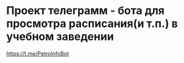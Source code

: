 # Проект телеграмм - бота для просмотра расписания(и т.п.) в учебном заведении
https://t.me/PetroInfoBot
